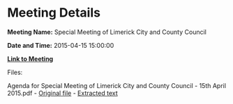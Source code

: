 # Meeting Details

**Meeting Name:** Special Meeting of Limerick City and County Council

**Date and Time:** 2015-04-15 15:00:00

**[Link to Meeting](https://www.limerick.ie/council/whats-on/special-meeting-limerick-city-and-county-council-14)**

Files: 

Agenda for Special Meeting of Limerick City and County Council - 15th April 2015.pdf - [Original file](https://www.limerick.ie/sites/default/files/media/documents/2017-07/agenda_for_special_meeting_of_limerick_city_and_county_council_-_15th_april_2015.pdf) - [Extracted text](./Agenda%20for%20Special%20Meeting%20of%20Limerick%20City%20and%20County%20Council%20-%2015th%20April%202015.md)


